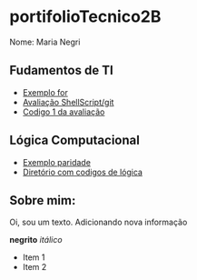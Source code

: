 # portifolioTecnico2B
Nome: Maria Negri

## Fudamentos de TI
* [Exemplo for](FundamentosTI/teste/seq_val_int.sh)
* [Avaliação ShellScript/git](FundamentosTI/AvaliacaoShellGit/)
* [Codigo 1 da avaliação](FundamentosTI/AvaliacaoShellGit/permissionamento.sh)

## Lógica Computacional
* [Exemplo paridade](LogicaComputcional/AulaVetores.java)
* [Diretório com codigos de lógica](LogicaComputcional/)

## Sobre mim:

Oi, sou um texto.
Adicionando nova informação

**negrito** 
*itálico*

* Item 1
* Item 2
